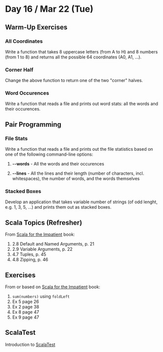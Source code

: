 # Day 16 / Mar 22 (Tue)

## Warm-Up Exercises

### All Coordinates

Write a function that takes 8 uppercase letters (from A to H) and 8 numbers (from 1 to 8) and returns all the possible 64 coordinates (A0, A1, ...).

### Corner Half

Change the above function to return one of the two "corner" halves.

### Word Occurences

Write a function that reads a file and prints out word stats: all the words and their occurences.

## Pair Programming

### File Stats

Write a function that reads a file and prints out the file statistics based on one of the following command-line options:

1. **--words** - All the words and their occurences

1. **--lines** - All the lines and their length (number of characters, incl. whitespaces), the number of words, and the words themselves

### Stacked Boxes

Develop an application that takes variable number of strings (of odd lenght, e.g. 1, 3, 5, ...) and prints them out as stacked boxes.

## Scala Topics (Refresher)

From [Scala for the Impatient](https://horstmann.com/scala/) book:

1. 2.8 Default and Named Arguments, p. 21
1. 2.9 Variable Arguments, p. 22
1. 4.7 Tuples, p. 45
1. 4.8 Zipping, p. 46

## Exercises

From or based on [Scala for the Impatient](https://horstmann.com/scala/) book:

1. `sum(numbers)` using `foldLeft`
1. Ex 5 page 26
1. Ex 2 page 38
1. Ex 8 page 47
1. Ex 9 page 47

## ScalaTest

Introduction to [ScalaTest](https://www.scalatest.org/)
